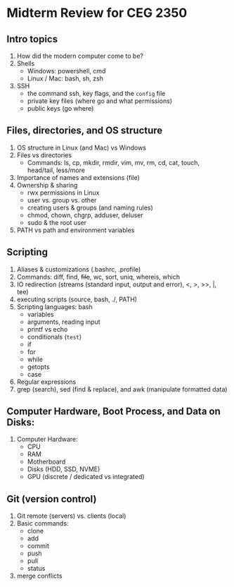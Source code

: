 # Midterm Review for CEG 2350

## Intro topics

1. How did the modern computer come to be?
2. Shells
   - Windows: powershell, cmd
   - Linux / Mac: bash, sh, zsh
3. SSH
   - the command ssh, key flags, and the `config` file
   - private key files (where go and what permissions)
   - public keys (go where)

## Files, directories, and OS structure

1. OS structure in Linux (and Mac) vs Windows
2. Files vs directories
   - Commands: ls, cp, mkdir, rmdir, vim, mv, rm, cd, cat, touch, head/tail, less/more
3. Importance of names and extensions (file)
4. Ownership & sharing
   - rwx permissions in Linux
   - user vs. group vs. other
   - creating users & groups (and naming rules)
   - chmod, chown, chgrp, adduser, deluser
   - sudo & the root user
5. PATH vs path and environment variables

## Scripting

1. Aliases & customizations (.bashrc, .profile)
2. Commands: diff, find, ~~file~~, wc, sort, uniq, whereis, which
3. IO redirection (streams (standard input, output and error), <, >, >>, |, tee)
4. executing scripts (source, bash, ./, PATH)
5. Scripting languages: bash
   - variables
   - arguments, reading input
   - printf vs echo
   - conditionals (`test`)
   - if
   - for
   - while
   - getopts
   - case
6. Regular expressions
7. grep (search), sed (find & replace), and awk (manipulate formatted data)

## Computer Hardware, Boot Process, and Data on Disks:

1. Computer Hardware:
   - CPU
   - RAM
   - Motherboard
   - Disks (HDD, SSD, NVME)
   - GPU (discrete / dedicated vs integrated)

## Git (version control)

1. Git remote (servers) vs. clients (local)
2. Basic commands:
   - clone
   - add
   - commit
   - push
   - pull
   - status
3. merge conflicts
